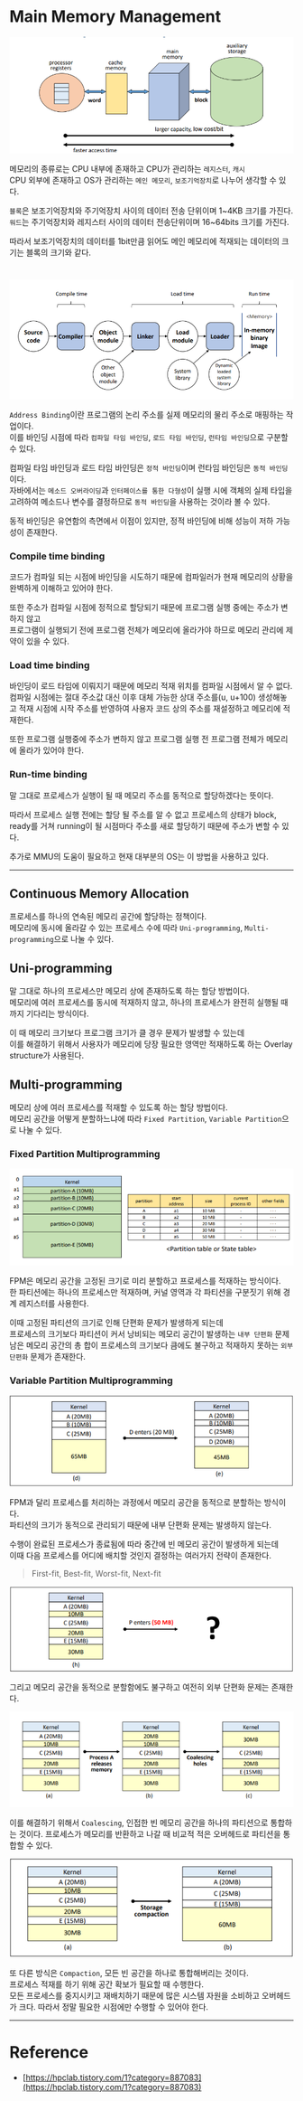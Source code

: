 # Main Memory Management

<img src="img/memory_management01.png">

메모리의 종류로는 CPU 내부에 존재하고 CPU가 관리하는 `레지스터`, `캐시`  
CPU 외부에 존재하고 OS가 관리하는 `메인 메모리`, `보조기억장치`로 나누어 생각할 수 있다.
  
`블록`은 보조기억장치와 주기억장치 사이의 데이터 전송 단위이며 1\~4KB 크기를 가진다.  
`워드`는 주기억장치와 레지스터 사이의 데이터 전송단위이며 16\~64bits 크기를 가진다.  
  
따라서 보조기억장치의 데이터를 1bit만큼 읽어도 메인 메모리에 적재되는 데이터의 크기는 블록의 크기와 같다.

#

<img src="img/memory_management02.png">

`Address Binding`이란 프로그램의 논리 주소를 실제 메모리의 물리 주소로 매핑하는 작업이다.  
이를 바인딩 시점에 따라 `컴파일 타임 바인딩`, `로드 타임 바인딩`, `런타임 바인딩`으로 구분할 수 있다.  

컴파일 타임 바인딩과 로드 타임 바인딩은 `정적 바인딩`이며 런타임 바인딩은 `동적 바인딩`이다.  
자바에서는 `메소드 오버라이딩`과 `인터페이스를 통한 다형성`이 실행 시에 객체의 실제 타입을 고려하여 메소드나 변수를 결정하므로 `동적 바인딩`을 사용하는 것이라 볼 수 있다.  

동적 바인딩은 유연함의 측면에서 이점이 있지만, 정적 바인딩에 비해 성능이 저하 가능성이 존재한다.

### Compile time binding

코드가 컴파일 되는 시점에 바인딩을 시도하기 때문에 컴파일러가 현재 메모리의 상황을 완벽하게 이해하고 있어야 한다.
  
또한 주소가 컴파일 시점에 정적으로 할당되기 때문에 프로그램 실행 중에는 주소가 변하지 않고  
프로그램이 실행되기 전에 프로그램 전체가 메모리에 올라가야 하므로 메모리 관리에 제약이 있을 수 있다.

### Load time binding

바인딩이 로드 타임에 이뤄지기 때문에 메모리 적재 위치를 컴파일 시점에서 알 수 없다.  
컴파일 시점에는 절대 주소값 대신 이후 대체 가능한 상대 주소를(u, u+100) 생성해놓고 적재 시점에 시작 주소를 반영하여 사용자 코드 상의 주소를 재설정하고 메모리에 적재한다.

또한 프로그램 실행중에 주소가 변하지 않고 프로그램 실행 전 프로그램 전체가 메모리에 올라가 있어야 한다.

### Run-time binding

말 그대로 프로세스가 실행이 될 때 메모리 주소를 동적으로 할당하겠다는 뜻이다.  
  
따라서 프로세스 실행 전에는 할당 될 주소를 알 수 없고
프로세스의 상태가 block, ready를 거쳐 running이 될 시점마다 주소를 새로 할당하기 때문에 주소가 변할 수 있다.  

추가로 MMU의 도움이 필요하고 현재 대부분의 OS는 이 방법을 사용하고 있다.

---

## Continuous Memory Allocation

프로세스를 하나의 연속된 메모리 공간에 할당하는 정책이다.  
메모리에 동시에 올라갈 수 있는 프로세스 수에 따라 `Uni-programming`, `Multi-programming`으로 나눌 수 있다.  

## Uni-programming

말 그대로 하나의 프로세스만 메모리 상에 존재하도록 하는 할당 방법이다.  
메모리에 여러 프로세스를 동시에 적재하지 않고, 하나의 프로세스가 완전히 실행될 때 까지 기다리는 방식이다.
  
이 때 메모리 크기보다 프로그램 크기가 클 경우 문제가 발생할 수 있는데  
이를 해결하기 위해서 사용자가 메모리에 당장 필요한 영역만 적재하도록 하는 Overlay structure가 사용된다.

## Multi-programming

메모리 상에 여러 프로세스를 적재할 수 있도록 하는 할당 방법이다.  
메모리 공간을 어떻게 분할하느냐에 따라 `Fixed Partition`, `Variable Partition`으로 나눌 수 있다.

### Fixed Partition Multiprogramming

<img src="img/memory_management03.png">

FPM은 메모리 공간을 고정된 크기로 미리 분할하고 프로세스를 적재하는 방식이다.  
한 파티션에는 하나의 프로세스만 적재하며, 커널 영역과 각 파티션을 구분짓기 위해 경계 레지스터를 사용한다.  
  
이때 고정된 파티션의 크기로 인해 단편화 문제가 발생하게 되는데  
프로세스의 크기보다 파티션이 커서 낭비되는 메모리 공간이 발생하는 `내부 단편화` 문제  
남은 메모리 공간의 총 합이 프로세스의 크기보다 큼에도 불구하고 적재하지 못하는 `외부 단편화` 문제가 존재한다.

### Variable Partition Multiprogramming

<img src="img/memory_management04.png">

FPM과 달리 프로세스를 처리하는 과정에서 메모리 공간을 동적으로 분할하는 방식이다.  
파티션의 크기가 동적으로 관리되기 때문에 내부 단편화 문제는 발생하지 않는다.  

수행이 완료된 프로세스가 종료됨에 따라 중간에 빈 메모리 공간이 발생하게 되는데  
이때 다음 프로세스를 어디에 배치할 것인지 결정하는 여러가지 전략이 존재한다. 
> First-fit, Best-fit, Worst-fit, Next-fit

<img src="img/memory_management05.png">

그리고 메모리 공간을 동적으로 분할함에도 불구하고 여전히 외부 단편화 문제는 존재한다.  

<img src="img/memory_management06.png">

이를 해결하기 위해서 `Coalescing`, 인접한 빈 메모리 공간을 하나의 파티션으로 통합하는 것이다.
프로세스가 메모리를 반환하고 나갈 때 비교적 적은 오버헤드로 파티션을 통합할 수 있다.

<img src="img/memory_management07.png">

또 다른 방식은 `Compaction`, 모든 빈 공간을 하나로 통합해버리는 것이다.  
프로세스 적재를 하기 위해 공간 확보가 필요할 때 수행한다.  
모든 프로세스를 중지시키고 재배치하기 때문에 많은 시스템 자원을 소비하고 오버헤드가 크다. 따라서 정말 필요한 시점에만 수행할 수 있어야 한다.

---

# Reference

- [https://hpclab.tistory.com/1?category=887083](https://hpclab.tistory.com/1?category=887083)
